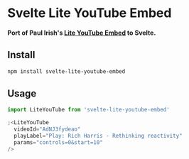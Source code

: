 # Svelte Lite YouTube Embed

<strong>Port of Paul Irish's
[Lite YouTube Embed](https://github.com/paulirish/lite-youtube-embed) to
Svelte.</strong>

## Install

```bash
npm install svelte-lite-youtube-embed
```

## Usage

```js
import LiteYouTube from 'svelte-lite-youtube-embed'

;<LiteYouTube
  videoId="AdNJ3fydeao"
  playLabel="Play: Rich Harris - Rethinking reactivity"
  params="controls=0&start=10"
/>
```

